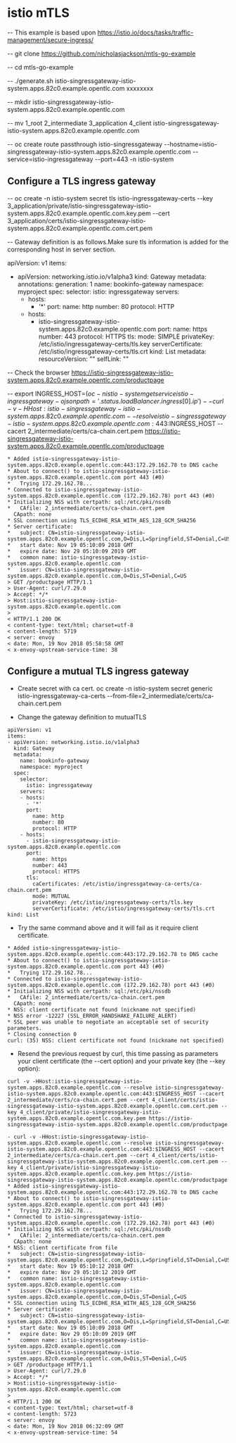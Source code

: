# istio mTLS
-- This example is based upon https://istio.io/docs/tasks/traffic-management/secure-ingress/

-- git clone https://github.com/nicholasjackson/mtls-go-example

-- cd mtls-go-example

-- ./generate.sh istio-singressgateway-istio-system.apps.82c0.example.opentlc.com xxxxxxxx

-- mkdir istio-singressgateway-istio-system.apps.82c0.example.opentlc.com

-- mv 1_root 2_intermediate 3_application 4_client istio-singressgateway-istio-system.apps.82c0.example.opentlc.com

-- oc create route passthrough istio-singressgateway --hostname=istio-singressgateway-istio-system.apps.82c0.example.opentlc.com --service=istio-ingressgateway --port=443 -n istio-system

## Configure a TLS ingress gateway

-- oc create -n istio-system secret tls istio-ingressgateway-certs --key 3_application/private/istio-singressgateway-istio-system.apps.82c0.example.opentlc.com.key.pem --cert 3_application/certs/istio-singressgateway-istio-system.apps.82c0.example.opentlc.com.cert.pem

-- Gateway definition is as follows.Make sure tls information is added for the corresponding host in server section.

apiVersion: v1
items:
- apiVersion: networking.istio.io/v1alpha3
  kind: Gateway
  metadata:
    annotations:
    generation: 1
    name: bookinfo-gateway
    namespace: myproject
  spec:
    selector:
      istio: ingressgateway
    servers:
    - hosts:
      - '*'
      port:
        name: http
        number: 80
        protocol: HTTP
    - hosts:
      - istio-singressgateway-istio-system.apps.82c0.example.opentlc.com
      port:
        name: https
        number: 443
        protocol: HTTPS
      tls:
        mode: SIMPLE
        privateKey: /etc/istio/ingressgateway-certs/tls.key
        serverCertificate: /etc/istio/ingressgateway-certs/tls.crt
kind: List
metadata:
  resourceVersion: ""
  selfLink: ""


-- Check the browser
   https://istio-singressgateway-istio-system.apps.82c0.example.opentlc.com/productpage

-- export INGRESS_HOST=$(oc -n istio-system get service istio-ingressgateway -o jsonpath='{.status.loadBalancer.ingress[0].ip}')
-- curl -v -HHost:istio-singressgateway-istio-system.apps.82c0.example.opentlc.com --resolve istio-singressgateway-istio-system.apps.82c0.example.opentlc.com:443:$INGRESS_HOST --cacert 2_intermediate/certs/ca-chain.cert.pem https://istio-singressgateway-istio-system.apps.82c0.example.opentlc.com/productpage

``` curl -v -HHost:istio-singressgateway-istio-system.apps.82c0.example.opentlc.com --resolve istio-singressgateway-istio-system.apps.82c0.example.opentlc.com:443:$INGRESS_HOST --cacert 2_intermediate/certs/ca-chain.cert.pem https://istio-singressgateway-istio-system.apps.82c0.example.opentlc.com/productpage
* Added istio-singressgateway-istio-system.apps.82c0.example.opentlc.com:443:172.29.162.78 to DNS cache
* About to connect() to istio-singressgateway-istio-system.apps.82c0.example.opentlc.com port 443 (#0)
*   Trying 172.29.162.78...
* Connected to istio-singressgateway-istio-system.apps.82c0.example.opentlc.com (172.29.162.78) port 443 (#0)
* Initializing NSS with certpath: sql:/etc/pki/nssdb
*   CAfile: 2_intermediate/certs/ca-chain.cert.pem
  CApath: none
* SSL connection using TLS_ECDHE_RSA_WITH_AES_128_GCM_SHA256
* Server certificate:
* 	subject: CN=istio-singressgateway-istio-system.apps.82c0.example.opentlc.com,O=Dis,L=Springfield,ST=Denial,C=US
* 	start date: Nov 19 05:10:09 2018 GMT
* 	expire date: Nov 29 05:10:09 2019 GMT
* 	common name: istio-singressgateway-istio-system.apps.82c0.example.opentlc.com
* 	issuer: CN=istio-singressgateway-istio-system.apps.82c0.example.opentlc.com,O=Dis,ST=Denial,C=US
> GET /productpage HTTP/1.1
> User-Agent: curl/7.29.0
> Accept: */*
> Host:istio-singressgateway-istio-system.apps.82c0.example.opentlc.com
>
< HTTP/1.1 200 OK
< content-type: text/html; charset=utf-8
< content-length: 5719
< server: envoy
< date: Mon, 19 Nov 2018 05:58:58 GMT
< x-envoy-upstream-service-time: 38
```
## Configure a mutual TLS ingress gateway
- Create secret with ca cert.
oc create -n istio-system secret generic istio-ingressgateway-ca-certs --from-file=2_intermediate/certs/ca-chain.cert.pem


- Change the gateway definition to mutualTLS
```
apiVersion: v1
items:
- apiVersion: networking.istio.io/v1alpha3
  kind: Gateway
  metadata:
    name: bookinfo-gateway
    namespace: myproject
  spec:
    selector:
      istio: ingressgateway
    servers:
    - hosts:
      - '*'
      port:
        name: http
        number: 80
        protocol: HTTP
    - hosts:
      - istio-singressgateway-istio-system.apps.82c0.example.opentlc.com
      port:
        name: https
        number: 443
        protocol: HTTPS
      tls:
        caCertificates: /etc/istio/ingressgateway-ca-certs/ca-chain.cert.pem
        mode: MUTUAL
        privateKey: /etc/istio/ingressgateway-certs/tls.key
        serverCertificate: /etc/istio/ingressgateway-certs/tls.crt
kind: List
```

- Try the same command above and it will fail as it require client certificate.

``` curl -v -HHost:istio-singressgateway-istio-system.apps.82c0.example.opentlc.com --resolve istio-singressgateway-istio-system.apps.82c0.example.opentlc.com:443:$INGRESS_HOST --cacert 2_intermediate/certs/ca-chain.cert.pem https://istio-singressgateway-istio-system.apps.82c0.example.opentlc.com/productpage
* Added istio-singressgateway-istio-system.apps.82c0.example.opentlc.com:443:172.29.162.78 to DNS cache
* About to connect() to istio-singressgateway-istio-system.apps.82c0.example.opentlc.com port 443 (#0)
*   Trying 172.29.162.78...
* Connected to istio-singressgateway-istio-system.apps.82c0.example.opentlc.com (172.29.162.78) port 443 (#0)
* Initializing NSS with certpath: sql:/etc/pki/nssdb
*   CAfile: 2_intermediate/certs/ca-chain.cert.pem
  CApath: none
* NSS: client certificate not found (nickname not specified)
* NSS error -12227 (SSL_ERROR_HANDSHAKE_FAILURE_ALERT)
* SSL peer was unable to negotiate an acceptable set of security parameters.
* Closing connection 0
curl: (35) NSS: client certificate not found (nickname not specified)
```

- Resend the previous request by curl, this time passing as parameters your client certificate (the --cert option) and your private key (the --key option):
```
curl -v -HHost:istio-singressgateway-istio-system.apps.82c0.example.opentlc.com --resolve istio-singressgateway-istio-system.apps.82c0.example.opentlc.com:443:$INGRESS_HOST --cacert 2_intermediate/certs/ca-chain.cert.pem --cert 4_client/certs/istio-singressgateway-istio-system.apps.82c0.example.opentlc.com.cert.pem --key 4_client/private/istio-singressgateway-istio-system.apps.82c0.example.opentlc.com.key.pem https://istio-singressgateway-istio-system.apps.82c0.example.opentlc.com/productpage

- curl -v -HHost:istio-singressgateway-istio-system.apps.82c0.example.opentlc.com --resolve istio-singressgateway-istio-system.apps.82c0.example.opentlc.com:443:$INGRESS_HOST --cacert 2_intermediate/certs/ca-chain.cert.pem --cert 4_client/certs/istio-singressgateway-istio-system.apps.82c0.example.opentlc.com.cert.pem --key 4_client/private/istio-singressgateway-istio-system.apps.82c0.example.opentlc.com.key.pem https://istio-singressgateway-istio-system.apps.82c0.example.opentlc.com/productpage
* Added istio-singressgateway-istio-system.apps.82c0.example.opentlc.com:443:172.29.162.78 to DNS cache
* About to connect() to istio-singressgateway-istio-system.apps.82c0.example.opentlc.com port 443 (#0)
*   Trying 172.29.162.78...
* Connected to istio-singressgateway-istio-system.apps.82c0.example.opentlc.com (172.29.162.78) port 443 (#0)
* Initializing NSS with certpath: sql:/etc/pki/nssdb
*   CAfile: 2_intermediate/certs/ca-chain.cert.pem
  CApath: none
* NSS: client certificate from file
* 	subject: CN=istio-singressgateway-istio-system.apps.82c0.example.opentlc.com,O=Dis,L=Springfield,ST=Denial,C=US
* 	start date: Nov 19 05:10:12 2018 GMT
* 	expire date: Nov 29 05:10:12 2019 GMT
* 	common name: istio-singressgateway-istio-system.apps.82c0.example.opentlc.com
* 	issuer: CN=istio-singressgateway-istio-system.apps.82c0.example.opentlc.com,O=Dis,ST=Denial,C=US
* SSL connection using TLS_ECDHE_RSA_WITH_AES_128_GCM_SHA256
* Server certificate:
* 	subject: CN=istio-singressgateway-istio-system.apps.82c0.example.opentlc.com,O=Dis,L=Springfield,ST=Denial,C=US
* 	start date: Nov 19 05:10:09 2018 GMT
* 	expire date: Nov 29 05:10:09 2019 GMT
* 	common name: istio-singressgateway-istio-system.apps.82c0.example.opentlc.com
* 	issuer: CN=istio-singressgateway-istio-system.apps.82c0.example.opentlc.com,O=Dis,ST=Denial,C=US
> GET /productpage HTTP/1.1
> User-Agent: curl/7.29.0
> Accept: */*
> Host:istio-singressgateway-istio-system.apps.82c0.example.opentlc.com
>
< HTTP/1.1 200 OK
< content-type: text/html; charset=utf-8
< content-length: 5723
< server: envoy
< date: Mon, 19 Nov 2018 06:32:09 GMT
< x-envoy-upstream-service-time: 54
```
